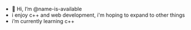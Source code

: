 - 👋 Hi, I’m @name-is-available
- i enjoy c++ and web development, i'm hoping to expand to other things
- i’m currently learning c++ 

<!---
name-is-available/name-is-available is a ✨ special ✨ repository because its `README.md` (this file) appears on your GitHub profile.
You can click the Preview link to take a look at your changes.
--->
